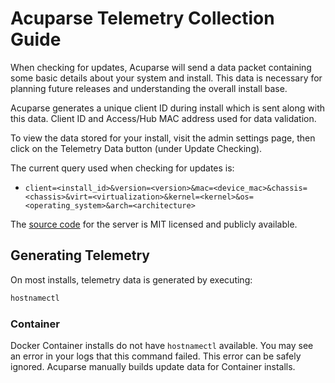 # Acuparse Telemetry Collection Guide

When checking for updates, Acuparse will send a data packet containing some basic details about your system and install.
This data is necessary for planning future releases and understanding the overall install base.

Acuparse generates a unique client ID during install which is sent along with this data. Client ID and Access/Hub MAC
address used for data validation.

To view the data stored for your install, visit the admin settings page, then click on the Telemetry Data button (under
Update Checking).

The current query used when checking for updates is:

- `client=<install_id>&version=<version>&mac=<device_mac>&chassis=<chassis>&virt=<virtualization>&kernel=<kernel>&os=<operating_system>&arch=<architecture>`

The [source code](https://gitlab.com/acuparse/rms) for the server is MIT licensed and publicly available.

## Generating Telemetry

On most installs, telemetry data is generated by executing:

```bash
hostnamectl
```

### Container

Docker Container installs do not have `hostnamectl` available. You may see an error in your logs that this command
failed. This error can be safely ignored. Acuparse manually builds update data for Container installs.
